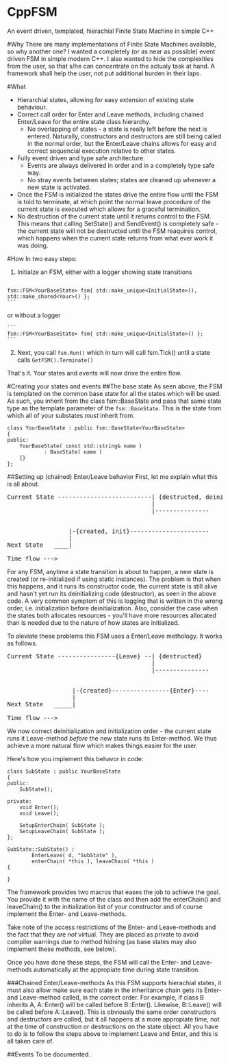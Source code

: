 # CppFSM
An event driven, templated, hierachial Finite State Machine in simple C++

#Why
There are many implementations of Finite State Machines available, so why another one? I wanted a completely
(or as near as possible) event driven FSM in simple modern C++. I also wanted to hide the complexities from
the user, so that s/he can concentrate on the actualy task at hand. A framework shall help the user, not put 
additional burden in their laps.

#What
  * Hierarchial states, allowing for easy extension of existing state behaviour.
  * Correct call order for Enter and Leave methods, including chained Enter/Leave for the entire state class hierarchy.
      * No overlapping of states - a state is really left before the next is entered. Naturally, constructors and destructors are 
      still being called in the normal order, but the Enter/Leave chains allows for easy and correct sequencial execution relative
      to other states.
  * Fully event driven and type safe architecture.
    * Events are always delivered in order and in a completely type safe way.
    * No stray events between states; states are cleaned up whenever a new state is activated.
  * Once the FSM is initialized the states drive the entire flow until the FSM is told to terminate, at which point 
  the normal leave procedure of the current state is executed which allows for a graceful termination.
  * No destruction of the current state until it returns control to the FSM. This means that calling SetState() and SendEvent() is
  completely safe - the current state will not be destructed until the FSM reaquires control, which happens when the current state 
  returns from what ever work it was doing.
  
#How
In two easy steps:

  1. Initialze an FSM, either with a logger showing state transitions
  
     ```
    fsm::FSM<YourBaseState> fsm{ std::make_unique<InitialState>(), std::make_shared<Your>() };
    ```

or without a logger

    ```
    fsm::FSM<YourBaseState> fsm{ std::make_unique<InitialState>() };
    ```
    
  2. Next, you call ```fsm.Run()``` which in turn will call fsm.Tick() until a state calls ```GetFSM().Terminate()```
  
That's it. Your states and events will now drive the entire flow.

#Creating your states and events
##The base state
As seen above, the FSM is templated on the common base state for all the states which will be used. As such, you inherit from the class fsm::BaseState and pass that same state type as the template parameter of the ```fsm::BaseState```. This is the state from which all of your substates *must* inherit from.

```
class YourBaseState : public fsm::BaseState<YourBaseState>
{
public:
	YourBaseState( const std::string& name )
			: BaseState( name )
	{}
};
```
##Setting up (chained) Enter/Leave behavior
First, let me explain what this is all about.

<pre>
Current State --------------------------| {destructed, deinit}
                                        |
                                        |---------------


                 |-{created, init}----------------------
                 |
Next State   ____|

Time flow --->
</pre>
For any FSM, anytime a state transition is about to happen, a new state is created (or re-initialized if using static instances). The problem is that when this happens, and it runs its constructor code, the current state is still alive and hasn't yet run its deinitializing code (destructor), as seen in the above code. A very common symptom of this is logging that is written in the wrong order, i.e. initialization before deinitialization. Also, consider the case when the states both allocates resources - you'll have more resources allocated than is needed due to the nature of how states are initialized.

To aleviate these problems this FSM uses a Enter/Leave methology. It works as follows.

<pre>
Current State ----------------{Leave} --| {destructed}
                                        |
                                        |---------------


                  |-{created}----------------{Enter}----
                  |
Next State   _____|

Time flow --->
</pre>
We now correct deinitialization and initialization order - the current state runs it Leave-method *before* the new state runs its Enter-method. We thus achieve a more natural flow which makes things easier for the user.

Here's how you implement this behavor in code:

```
class SubState : public YourBaseState
{
public:
	SubState();

private:
	void Enter();
	void Leave();

	SetupEnterChain( SubState );
	SetupLeaveChain( SubState );
};

SubState::SubState() :
		EnterLeave( d, "SubState" ),
		enterChain( *this ), leaveChain( *this )
{

}

```
The framework provides two macros that eases the job to achieve the goal. You provide it with the name of the class and then add the enterChain() and leaveChain() to the initialization list of your constructor and of course implement the Enter- and Leave-methods.

Take note of the access restrictions of the Enter- and Leave-methods and the fact that they are *not* virtual. They are placed as private to avoid compiler warnings due to method hidning (as base states may also implement these methods, see below).

Once you have done these steps, the FSM will call the Enter- and Leave-methods automatically at the appropiate time during state transition.

###Chained Enter/Leave-methods 
As this FSM supports hierachial states, it must also allow make sure each state in the inheritance chain gets its Enter- and Leave-method called, in the correct order. For example, if class B inherits A, A::Enter() will be called before B::Enter(). Likewise, B::Leave() will be called before A::Leave(). This is obviously the same order constructors and destructors are called, but it all happens at a more appropiate time, not at the time of construction or destructions on the state object. All you have to do is to follow the steps above to implement Leave and Enter, and this is all taken care of.

##Events
To be documented.
